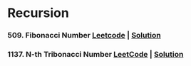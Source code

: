 # Recursion

### 509. Fibonacci Number [Leetcode](https://leetcode.com/problems/fibonacci-number/description/) | [Solution](./01%20Fibonacci/)

### 1137. N-th Tribonacci Number [LeetCode](https://leetcode.com/problems/n-th-tribonacci-number) | [Solution](./02%20Nth%20Tribonacci/)
